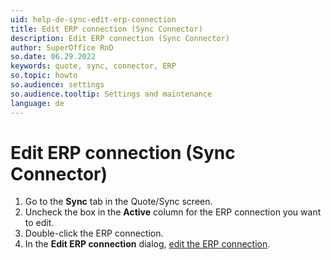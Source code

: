 ```yaml
---
uid: help-de-sync-edit-erp-connection
title: Edit ERP connection (Sync Connector)
description: Edit ERP connection (Sync Connector)
author: SuperOffice RnD
so.date: 06.29.2022
keywords: quote, sync, connector, ERP
so.topic: howto
so.audience: settings
so.audience.tooltip: Settings and maintenance
language: de
---
```


# Edit ERP connection (Sync Connector)

1. Go to the **Sync** tab in the Quote/Sync screen.
2. Uncheck the box in the **Active** column for the ERP connection you want to edit.
3. Double-click the ERP connection.
4. In the **Edit ERP connection** dialog, [edit the ERP connection][1].

<!-- Referenced links -->
[1]: sync-add-erp-connection.md

<!-- Referenced images -->

